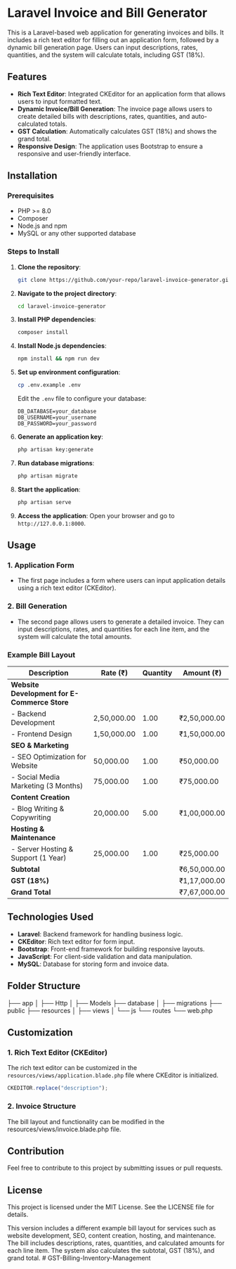 # Laravel Invoice and Bill Generator

This is a Laravel-based web application for generating invoices and bills. It includes a rich text editor for filling out an application form, followed by a dynamic bill generation page. Users can input descriptions, rates, quantities, and the system will calculate totals, including GST (18%).

## Features

-   **Rich Text Editor**: Integrated CKEditor for an application form that allows users to input formatted text.
-   **Dynamic Invoice/Bill Generation**: The invoice page allows users to create detailed bills with descriptions, rates, quantities, and auto-calculated totals.
-   **GST Calculation**: Automatically calculates GST (18%) and shows the grand total.
-   **Responsive Design**: The application uses Bootstrap to ensure a responsive and user-friendly interface.

## Installation

### Prerequisites

-   PHP >= 8.0
-   Composer
-   Node.js and npm
-   MySQL or any other supported database

### Steps to Install

1. **Clone the repository**:

    ```bash
    git clone https://github.com/your-repo/laravel-invoice-generator.git
    ```

2. **Navigate to the project directory**:

    ```bash
    cd laravel-invoice-generator
    ```

3. **Install PHP dependencies**:

    ```bash
    composer install
    ```

4. **Install Node.js dependencies**:

    ```bash
    npm install && npm run dev
    ```

5. **Set up environment configuration**:

    ```bash
    cp .env.example .env
    ```

    Edit the `.env` file to configure your database:

    ```env
    DB_DATABASE=your_database
    DB_USERNAME=your_username
    DB_PASSWORD=your_password
    ```

6. **Generate an application key**:

    ```bash
    php artisan key:generate
    ```

7. **Run database migrations**:

    ```bash
    php artisan migrate
    ```

8. **Start the application**:

    ```bash
    php artisan serve
    ```

9. **Access the application**:
   Open your browser and go to `http://127.0.0.1:8000`.

## Usage

### 1. Application Form

-   The first page includes a form where users can input application details using a rich text editor (CKEditor).

### 2. Bill Generation

-   The second page allows users to generate a detailed invoice. They can input descriptions, rates, and quantities for each line item, and the system will calculate the total amounts.

### Example Bill Layout

| Description                                  | Rate (&#8377;) | Quantity | Amount (&#8377;)   |
| -------------------------------------------- | -------------- | -------- | ------------------ |
| **Website Development for E-Commerce Store** |                |          |                    |
| - Backend Development                        | 2,50,000.00    | 1.00     | &#8377;2,50,000.00 |
| - Frontend Design                            | 1,50,000.00    | 1.00     | &#8377;1,50,000.00 |
| **SEO & Marketing**                          |                |          |                    |
| - SEO Optimization for Website               | 50,000.00      | 1.00     | &#8377;50,000.00   |
| - Social Media Marketing (3 Months)          | 75,000.00      | 1.00     | &#8377;75,000.00   |
| **Content Creation**                         |                |          |                    |
| - Blog Writing & Copywriting                 | 20,000.00      | 5.00     | &#8377;1,00,000.00 |
| **Hosting & Maintenance**                    |                |          |                    |
| - Server Hosting & Support (1 Year)          | 25,000.00      | 1.00     | &#8377;25,000.00   |
| **Subtotal**                                 |                |          | &#8377;6,50,000.00 |
| **GST (18%)**                                |                |          | &#8377;1,17,000.00 |
| **Grand Total**                              |                |          | &#8377;7,67,000.00 |

## Technologies Used

-   **Laravel**: Backend framework for handling business logic.
-   **CKEditor**: Rich text editor for form input.
-   **Bootstrap**: Front-end framework for building responsive layouts.
-   **JavaScript**: For client-side validation and data manipulation.
-   **MySQL**: Database for storing form and invoice data.

## Folder Structure

├── app │ ├── Http │ ├── Models ├── database │ ├── migrations ├── public ├── resources │ ├── views │ └── js └── routes └── web.php

## Customization

### 1. Rich Text Editor (CKEditor)

The rich text editor can be customized in the `resources/views/application.blade.php` file where CKEditor is initialized.

```javascript
CKEDITOR.replace("description");
```

### 2. Invoice Structure

The bill layout and functionality can be modified in the resources/views/invoice.blade.php file.

## Contribution

Feel free to contribute to this project by submitting issues or pull requests.

## License

This project is licensed under the MIT License. See the LICENSE file for details.

This version includes a different example bill layout for services such as website development, SEO, content creation, hosting, and maintenance. The bill includes descriptions, rates, quantities, and calculated amounts for each line item. The system also calculates the subtotal, GST (18%), and grand total.
#   G S T - B i l l i n g - I n v e n t o r y - M a n a g e m e n t  
 